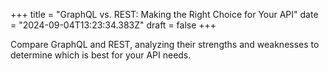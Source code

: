 +++
title = "GraphQL vs. REST: Making the Right Choice for Your API"
date = "2024-09-04T13:23:34.383Z"
draft = false
+++

Compare GraphQL and REST, analyzing their strengths and weaknesses to determine which is best for your API needs.
        